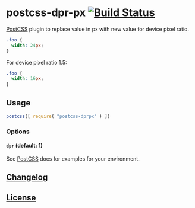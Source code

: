 # postcss-dpr-px [![Build Status][ci-img]][ci]

[PostCSS] plugin to replace value in px with new value for device pixel ratio.

[PostCSS]: https://github.com/postcss/postcss
[ci-img]:  https://travis-ci.org/ogwmnm/postcss-dpr-px.svg
[ci]:      https://travis-ci.org/ogwmnm/postcss-dpr-px


```css
.foo {
  width: 24px;
}
```

For device pixel ratio 1.5:

```css
.foo {
  width: 16px;
}
```

## Usage

```js
postcss([ require( "postcss-dprpx" ) ])
```

### Options

#### `dpr` (default: 1)

See [PostCSS] docs for examples for your environment.

## [Changelog](CHANGELOG.md)

## [License](LICENSE)
